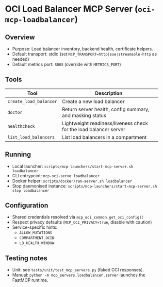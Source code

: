 # OCI Load Balancer MCP Server (`oci-mcp-loadbalancer`)

## Overview
- Purpose: Load balancer inventory, backend health, certificate helpers.
- Default transport: stdio (set `MCP_TRANSPORT=http|sse|streamable-http` as needed)
- Default metrics port: `8008` (override with `METRICS_PORT`)

## Tools
| Tool | Description |
|------|-------------|
| `create_load_balancer` | Create a new load balancer |
| `doctor` | Return server health, config summary, and masking status |
| `healthcheck` | Lightweight readiness/liveness check for the load balancer server |
| `list_load_balancers` | List load balancers in a compartment |

## Running
- Local launcher: `scripts/mcp-launchers/start-mcp-server.sh loadbalancer`
- CLI entrypoint: `mcp-oci-serve loadbalancer`
- Docker helper: `scripts/docker/run-server.sh loadbalancer`
- Stop daemonised instance: `scripts/mcp-launchers/start-mcp-server.sh stop loadbalancer`

## Configuration
- Shared credentials resolved via `mcp_oci_common.get_oci_config()`
- Respect privacy defaults (`MCP_OCI_PRIVACY=true`, disable with caution)
- Service-specific hints:
  - `ALLOW_MUTATIONS`
  - `COMPARTMENT_OCID`
  - `LB_HEALTH_WINDOW`

## Testing notes
- Unit: see `tests/unit/test_mcp_servers.py` (faked OCI responses).
- Manual: `python -m mcp_servers.loadbalancer.server` launches the FastMCP runtime.

